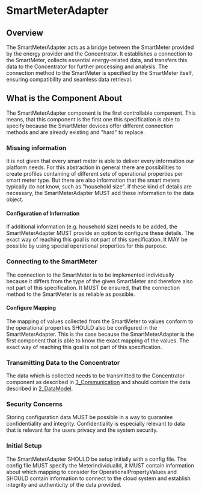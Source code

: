 # SmartMeterAdapter

## Overview

The SmartMeterAdapter acts as a bridge between the SmartMeter provided by the energy provider and the Concentrator. It establishes a connection to the SmartMeter, collects essential energy-related data, and transfers this data to the Concentrator for further processing and analysis. The connection method to the SmartMeter is specified by the SmartMeter itself, ensuring compatibility and seamless data retrieval.

## What is the Component About

The SmartMeterAdapter component is the first controllable component. This means, that this component is the first one this specification is able to specify because the SmartMeter devices offer different connection methods and are already existing and "hard" to replace.

### Missing information

It is not given that every smart meter is able to deliver every information our platform needs. For this abstraction in general there are possibilities to create profiles containing of different sets of operational properties per smart meter type. But there are also information that the smart meters typically do not know, such as "household size". If these kind of details are necessary, the SmartMeterAdapter MUST add these information to the data object.

#### Configuration of Information

If additional information (e.g. household size) needs to be added, the SmartMeterAdapter MUST provide an option to configure these details. The exact way of reaching this goal is not part of this specification. It MAY be possible by using special operational properties for this purpose.

### Connecting to the SmartMeter

The connection to the SmartMeter is to be implemented individually because it differs from the type of the given SmartMeter and therefore also not part of this specification. It MUST be ensured, that the connection method to the SmartMeter is as reliable as possible.

#### Configure Mapping

The mapping of values collected from the SmartMeter to values conform to the operational properties SHOULD also be configured in the SmartMeterAdapter.  This is the case because the SmartMeterAdapter is the first component that is able to know the exact mapping of the values. The exact way of reaching this goal is not part of this specification.

### Transmitting Data to the Concentrator

The data which is collected needs to be transmitted to the Concentrator component as described in [3_Communication](./../3_Communication/README.md) and should contain the data described in [2_DataModel](./../2_DataModel/README.md).

### Security Concerns

Storing configuration data MUST be possible in a way to guarantee confidentiality and integrity. Confidentiality is especially relevant to data that is relevant for the users privacy and the system security.

### Initial Setup

The SmartMeterAdapter SHOULD be setup initially with a config file. The config file MUST specify the MeterIndividualId, it MUST contain information about which mapping to consider for OperationalPropertyValues and SHOULD contain information to connect to the cloud system and establish integrity and authenticity of the data provided.

